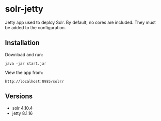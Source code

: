 # solr-jetty

Jetty app used to deploy Solr. By default, no cores are included. They must be added to the configuration.

## Installation

Download and run:

    java -jar start.jar

View the app from:

    http://localhost:8985/solr/

## Versions

* solr 4.10.4
* jetty 8.1.16

